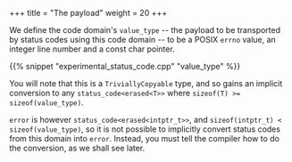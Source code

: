 +++
title = "The payload"
weight = 20
+++

We define the code domain's `value_type` -- the payload to be transported by
status codes using this code domain -- to be a POSIX `errno` value, an integer
line number and a const char pointer.

{{% snippet "experimental_status_code.cpp" "value_type" %}}

You will note that this is a `TriviallyCopyable` type, and so gains an implicit
conversion to any `status_code<erased<T>>` where `sizeof(T) >= sizeof(value_type)`.

`error` is however `status_code<erased<intptr_t>>`, and `sizeof(intptr_t) < sizeof(value_type)`,
so it is not possible to implicitly convert status codes from this domain into
`error`. Instead, you must tell the compiler how to do the conversion, as we
shall see later.
